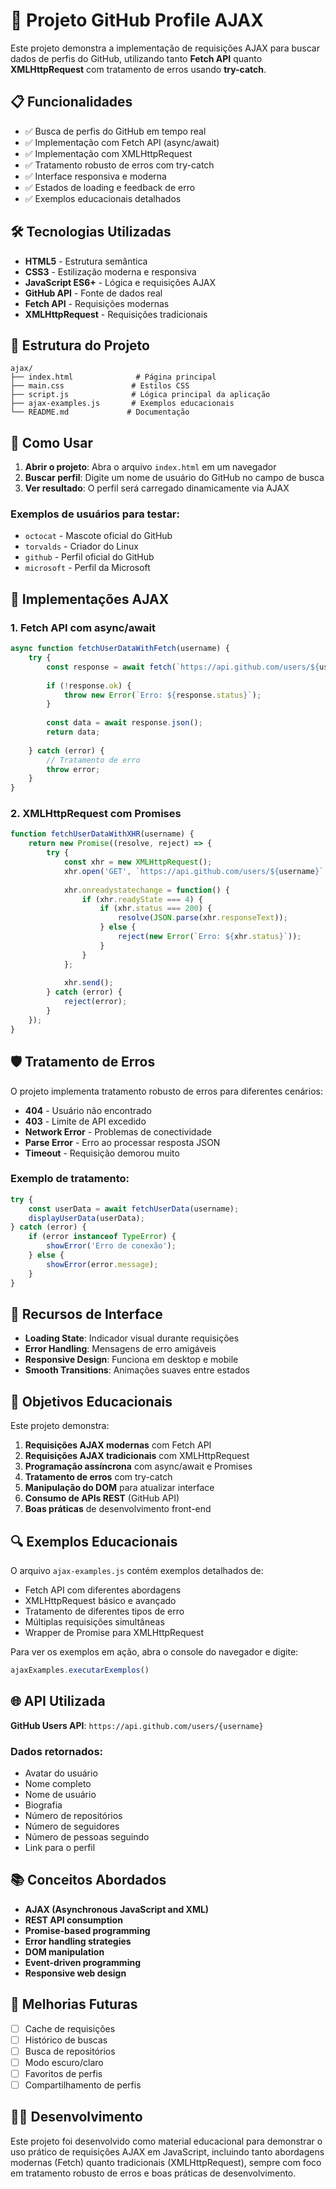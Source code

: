 # 🚀 Projeto GitHub Profile AJAX

Este projeto demonstra a implementação de requisições AJAX para buscar dados de perfis do GitHub, utilizando tanto **Fetch API** quanto **XMLHttpRequest** com tratamento de erros usando **try-catch**.

## 📋 Funcionalidades

- ✅ Busca de perfis do GitHub em tempo real
- ✅ Implementação com Fetch API (async/await)
- ✅ Implementação com XMLHttpRequest
- ✅ Tratamento robusto de erros com try-catch
- ✅ Interface responsiva e moderna
- ✅ Estados de loading e feedback de erro
- ✅ Exemplos educacionais detalhados

## 🛠️ Tecnologias Utilizadas

- **HTML5** - Estrutura semântica
- **CSS3** - Estilização moderna e responsiva
- **JavaScript ES6+** - Lógica e requisições AJAX
- **GitHub API** - Fonte de dados real
- **Fetch API** - Requisições modernas
- **XMLHttpRequest** - Requisições tradicionais

## 📁 Estrutura do Projeto

```
ajax/
├── index.html              # Página principal
├── main.css               # Estilos CSS
├── script.js              # Lógica principal da aplicação
├── ajax-examples.js       # Exemplos educacionais
└── README.md             # Documentação
```

## 🚀 Como Usar

1. **Abrir o projeto**: Abra o arquivo `index.html` em um navegador
2. **Buscar perfil**: Digite um nome de usuário do GitHub no campo de busca
3. **Ver resultado**: O perfil será carregado dinamicamente via AJAX

### Exemplos de usuários para testar:
- `octocat` - Mascote oficial do GitHub
- `torvalds` - Criador do Linux
- `github` - Perfil oficial do GitHub
- `microsoft` - Perfil da Microsoft

## 🔧 Implementações AJAX

### 1. Fetch API com async/await
```javascript
async function fetchUserDataWithFetch(username) {
    try {
        const response = await fetch(`https://api.github.com/users/${username}`);
        
        if (!response.ok) {
            throw new Error(`Erro: ${response.status}`);
        }
        
        const data = await response.json();
        return data;
        
    } catch (error) {
        // Tratamento de erro
        throw error;
    }
}
```

### 2. XMLHttpRequest com Promises
```javascript
function fetchUserDataWithXHR(username) {
    return new Promise((resolve, reject) => {
        try {
            const xhr = new XMLHttpRequest();
            xhr.open('GET', `https://api.github.com/users/${username}`, true);
            
            xhr.onreadystatechange = function() {
                if (xhr.readyState === 4) {
                    if (xhr.status === 200) {
                        resolve(JSON.parse(xhr.responseText));
                    } else {
                        reject(new Error(`Erro: ${xhr.status}`));
                    }
                }
            };
            
            xhr.send();
        } catch (error) {
            reject(error);
        }
    });
}
```

## 🛡️ Tratamento de Erros

O projeto implementa tratamento robusto de erros para diferentes cenários:

- **404** - Usuário não encontrado
- **403** - Limite de API excedido
- **Network Error** - Problemas de conectividade
- **Parse Error** - Erro ao processar resposta JSON
- **Timeout** - Requisição demorou muito

### Exemplo de tratamento:
```javascript
try {
    const userData = await fetchUserData(username);
    displayUserData(userData);
} catch (error) {
    if (error instanceof TypeError) {
        showError('Erro de conexão');
    } else {
        showError(error.message);
    }
}
```

## 📱 Recursos de Interface

- **Loading State**: Indicador visual durante requisições
- **Error Handling**: Mensagens de erro amigáveis
- **Responsive Design**: Funciona em desktop e mobile
- **Smooth Transitions**: Animações suaves entre estados

## 🎯 Objetivos Educacionais

Este projeto demonstra:

1. **Requisições AJAX modernas** com Fetch API
2. **Requisições AJAX tradicionais** com XMLHttpRequest
3. **Programação assíncrona** com async/await e Promises
4. **Tratamento de erros** com try-catch
5. **Manipulação do DOM** para atualizar interface
6. **Consumo de APIs REST** (GitHub API)
7. **Boas práticas** de desenvolvimento front-end

## 🔍 Exemplos Educacionais

O arquivo `ajax-examples.js` contém exemplos detalhados de:
- Fetch API com diferentes abordagens
- XMLHttpRequest básico e avançado
- Tratamento de diferentes tipos de erro
- Múltiplas requisições simultâneas
- Wrapper de Promise para XMLHttpRequest

Para ver os exemplos em ação, abra o console do navegador e digite:
```javascript
ajaxExamples.executarExemplos()
```

## 🌐 API Utilizada

**GitHub Users API**: `https://api.github.com/users/{username}`

### Dados retornados:
- Avatar do usuário
- Nome completo
- Nome de usuário
- Biografia
- Número de repositórios
- Número de seguidores
- Número de pessoas seguindo
- Link para o perfil

## 📚 Conceitos Abordados

- **AJAX (Asynchronous JavaScript and XML)**
- **REST API consumption**
- **Promise-based programming**
- **Error handling strategies**
- **DOM manipulation**
- **Event-driven programming**
- **Responsive web design**

## 🔧 Melhorias Futuras

- [ ] Cache de requisições
- [ ] Histórico de buscas
- [ ] Busca de repositórios
- [ ] Modo escuro/claro
- [ ] Favoritos de perfis
- [ ] Compartilhamento de perfis

## 👨‍💻 Desenvolvimento

Este projeto foi desenvolvido como material educacional para demonstrar o uso prático de requisições AJAX em JavaScript, incluindo tanto abordagens modernas (Fetch) quanto tradicionais (XMLHttpRequest), sempre com foco em tratamento robusto de erros e boas práticas de desenvolvimento.
